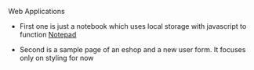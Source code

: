 Web Applications 
  - First one is just a notebook which uses local storage with javascript to function [Notepad](../../tree/note-pad)

  - Second is a sample page of an eshop and a new user form. It focuses only on styling for now
